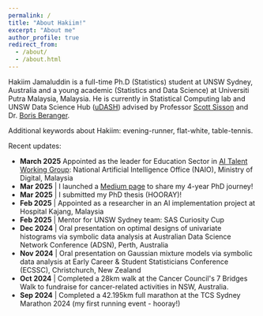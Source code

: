 ```yaml
---
permalink: /
title: "About Hakiim!"
excerpt: "About me"
author_profile: true
redirect_from: 
  - /about/
  - /about.html
---
```


Hakiim Jamaluddin is a full-time Ph.D (Statistics) student at UNSW Sydney, Australia and a young academic (Statistics and Data Science) at Universiti Putra Malaysia, Malaysia. He is currently in Statistical Computing lab and UNSW Data Science Hub ([uDASH](https://www.science.unsw.edu.au/engagement/data-science-hub)) advised by Professor [Scott Sisson](https://web.maths.unsw.edu.au/~scott/Welcome.html) and Dr. [Boris Beranger](https://www.borisberanger.com).


Additional keywords about Hakiim: evening-runner, flat-white, table-tennis.

Recent updates:
* <b>March 2025</b> Appointed as the leader for Education Sector in [AI Talent Working Group](https://ai.gov.my/media/news-details/14022025_PRESS_RELEASE_NAIO_ENGAGES_STAKEHOLDERS_TO_SHAPE_MALAYSIA%E2%80%99S_AI_LANDSCAPE.pdf): National Artificial Intelligence Office (NAIO), Ministry of Digital, Malaysia
* <b>Mar 2025</b> | I launched a [Medium page](https://hakiimjamaluddin.medium.com/) to share my 4-year PhD journey!
* <b>Mar 2025</b> | I submitted my PhD thesis (HOORAY)!
* <b>Feb 2025</b> | Appointed as a researcher in an AI implementation project at Hospital Kajang, Malaysia
* <b>Feb 2025</b> | Mentor for UNSW Sydney team: SAS Curiosity Cup
* <b>Dec 2024</b> | Oral presentation on optimal designs of univariate histograms via symbolic data analysis at Australian Data Science Network Conference (ADSN), Perth, Australia
* <b>Nov 2024</b> | Oral presentation on Gaussian mixture models via symbolic data analysis at Early Career & Student Statisticians Conference (ECSSC), Christchurch, New Zealand
* <b>Oct 2024</b> | Completed a 28km walk at the Cancer Council's 7 Bridges Walk to fundraise for cancer-related activities in NSW, Australia.
* <b>Sep 2024</b> | Completed a 42.195km full marathon at the TCS Sydney Marathon 2024 (my first running event - hooray!)
